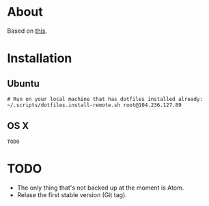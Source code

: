 # About

Based on [this](https://developer.atlassian.com/blog/2016/02/best-way-to-store-dotfiles-git-bare-repo/).

# Installation

## Ubuntu

```
# Run on your local machine that has dotfiles installed already:
~/.scripts/dotfiles.install-remote.sh root@104.236.127.89
```

## OS X

```
TODO
```

# TODO

- The only thing that's not backed up at the moment is Atom.
- Relase the first stable version (Git tag).
